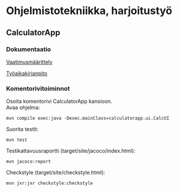 # Ohjelmistotekniikka, harjoitustyö

## CalculatorApp

### Dokumentaatio

[Vaatimusmäärittely](https://github.com/vexoo/ot-harjoitustyo/blob/master/CalculatorApp/dokumentaatio/vaatimusmaarittely.md)

[Työaikakirjanpito](https://github.com/vexoo/ot-harjoitustyo/blob/master/CalculatorApp/dokumentaatio/tyoaikakirjanpito.md)

### Komentorivitoiminnot

Osoita komentorivi CalculatorApp kansioon.<br/>
Avaa ohjelma:

```
mvn compile exec:java -Dexec.mainClass=calculatorapp.ui.CalcUI
```

Suorita testit:

```
mvn test
```

Testikattavuusraportti (target/site/jacoco/index.html):

```
mvn jacoco:report
```

Checkstyle (target/site/checkstyle.html):

```
mvn jxr:jxr checkstyle:checkstyle
```
